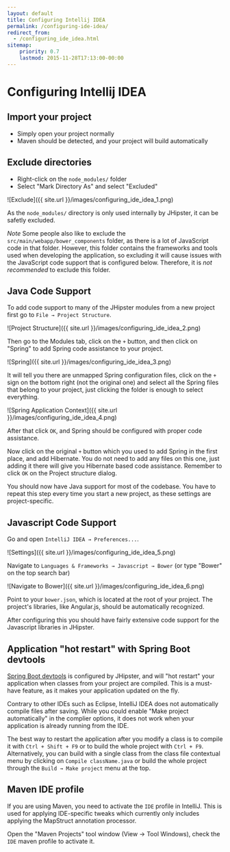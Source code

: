 ```yaml
---
layout: default
title: Configuring Intellij IDEA
permalink: /configuring-ide-idea/
redirect_from:
  - /configuring_ide_idea.html
sitemap:
    priority: 0.7
    lastmod: 2015-11-28T17:13:00-00:00
---
```


# <i class="fa fa-keyboard-o"></i> Configuring Intellij IDEA

## Import your project

- Simply open your project normally
- Maven should be detected, and your project will build automatically

## Exclude directories

- Right-click on the `node_modules/` folder
- Select "Mark Directory As" and select "Excluded"

![Exclude]({{ site.url }}/images/configuring_ide_idea_1.png)

As the `node_modules/` directory is only used internally by JHipster, it can be safetly excluded.

_Note_ Some people also like to exclude the `src/main/webapp/bower_components` folder, as there is a lot of JavaScript code in that folder. However, this folder contains the frameworks and tools used when developing the application, so excluding it will cause issues with the JavaScript code support that is configured below. Therefore, it is _not recommended_ to exclude this folder.

## Java Code Support

To add code support to many of the JHipster modules from a new project first go to `File → Project Structure`.

![Project Structure]({{ site.url }}/images/configuring_ide_idea_2.png)

Then go to the Modules tab, click on the `+` button, and then click on "Spring" to add Spring code assistance to your project.

![Spring]({{ site.url }}/images/configuring_ide_idea_3.png)

It will tell you there are unmapped Spring configuration files, click on the `+` sign on the  bottom right (not the original one) and select all the Spring files that belong to your project, just clicking the folder is enough to select everything.

![Spring Application Context]({{ site.url }}/images/configuring_ide_idea_4.png)

After that click `OK`, and Spring should be configured with proper code assistance.

Now click on the original `+` button which you used to add Spring in the first place, and add Hibernate. You do not need to add any files on this one, just adding it there will give you Hibernate based code assistance. Remember to click `OK` on the Project structure dialog.

You should now have Java support for most of the codebase. You have to repeat this step every time you start a new project, as these settings are project-specific.

## Javascript Code Support

Go and open `IntelliJ IDEA → Preferences...`.

![Settings]({{ site.url }}/images/configuring_ide_idea_5.png)

Navigate to `Languages & Frameworks → Javascript → Bower` (or type "Bower" on the top search bar)

![Navigate to Bower]({{ site.url }}/images/configuring_ide_idea_6.png)

Point to your `bower.json`, which is located at the root of your project. The project's libraries, like Angular.js, should be automatically recognized.

After configuring this you should have fairly extensive code support for the Javascript libraries in JHipster.

## Application "hot restart" with Spring Boot devtools

[Spring Boot devtools](https://docs.spring.io/spring-boot/docs/current/reference/html/using-boot-devtools.html) is configured by JHipster, and will "hot restart" your application when classes from your project are compiled. This is a must-have feature, as it makes your application updated on the fly.

Contrary to other IDEs such as Eclipse, IntelliJ IDEA does not automatically compile files after saving. While you could enable "Make project automatically" in the complier options, it does not work when your application is already running from the IDE.

The best way to restart the application after you modify a class is to compile it with `Ctrl + Shift + F9` or to build the whole project with `Ctrl + F9`. Alternatively, you can build with a single class from the class file contextual menu by clicking on `Compile className.java` or build the whole project through the `Build → Make project` menu at the top.

## Maven IDE profile

If you are using Maven, you need to activate the `IDE` profile in IntelliJ. This is used for applying IDE-specific tweaks
which currently only includes applying the MapStruct annotation processor. 

Open the "Maven Projects" tool window (View -> Tool Windows), check the `IDE` maven profile to activate it. 
